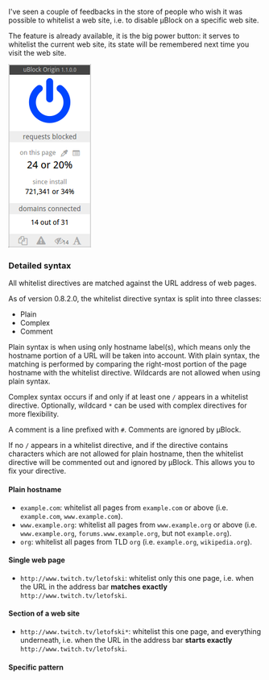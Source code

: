 I've seen a couple of feedbacks in the store of people who wish it was possible to whitelist a web site, i.e. to disable µBlock on a specific web site.

The feature is already available, it is the big power button: it serves to whitelist the current web site, its state will be remembered next time you visit the web site.

![µBlock's popup](https://raw.githubusercontent.com/gorhill/uBlock/master/doc/img/popup-1.png)

### Detailed syntax

All whitelist directives are matched against the URL address of web pages.

As of version 0.8.2.0, the whitelist directive syntax is split into three classes:
- Plain
- Complex
- Comment

Plain syntax is when using only hostname label(s), which means only the hostname portion of a URL will be taken into account. With plain syntax, the matching is performed by comparing the right-most portion of the page hostname with the whitelist directive. Wildcards are not allowed when using plain syntax.

Complex syntax occurs if and only if at least one `/` appears in a whitelist directive. Optionally, wildcard `*` can be used with complex directives for more flexibility.

A comment is a line prefixed with `#`. Comments are ignored by µBlock.

If no `/` appears in a whitelist directive, and if the directive contains characters which are not allowed for plain hostname, then the whitelist directive will be commented out and ignored by µBlock. This allows you to fix your directive.

#### Plain hostname

- `example.com`: whitelist all pages from `example.com` or above (i.e. `example.com`, `www.example.com`).
- `www.example.org`: whitelist all pages from `www.example.org` or above (i.e. `www.example.org`, `forums.www.example.org`, but not `example.org`).
- `org`: whitelist all pages from TLD `org` (i.e. `example.org`, `wikipedia.org`).

#### Single web page

- `http://www.twitch.tv/letofski`: whitelist only this one page, i.e. when the URL in the address bar **matches exactly** `http://www.twitch.tv/letofski`.

#### Section of a web site

 - `http://www.twitch.tv/letofski*`: whitelist this one page, and everything underneath, i.e. when the URL in the address bar **starts exactly** `http://www.twitch.tv/letofski`.

#### Specific pattern

